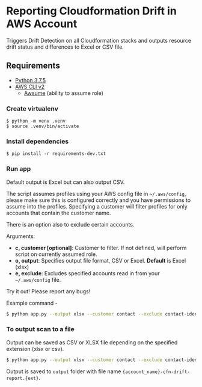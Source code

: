 # Reporting Cloudformation Drift in AWS Account

Triggers Drift Detection on all Cloudformation stacks and outputs resource drift status and differences to Excel or CSV file.


## Requirements 
- [Python 3.7.5](https://docs.python-guide.org/starting/install3/osx/)
- [AWS CLI v2](https://docs.aws.amazon.com/cli/latest/userguide/install-cliv2.html)
  - [Awsume](https://awsu.me/general/quickstart.html) (ability to assume role)


### Create virtualenv
    $ python -m venv .venv
    $ source .venv/bin/activate


### Install dependencies

    $ pip install -r requirements-dev.txt


### Run app
Default output is Excel but can also output CSV.

The script assumes profiles using your AWS config file in `~/.aws/config`, please make sure this is configured correctly and you have permissions to assume into the profiles. Specifying a customer will filter profiles for only accounts that contain the customer name.

There is an option also to exclude certain accounts.

Arguments:

  * **c, customer [optional]**: Customer to filter. If not defined, will perform script on currently assumed role.
  * **o, output**: Specifies output file format, CSV or Excel. **Default** is Excel (xlsx)
  * **e, exclude**: Excludes specified accounts read in from your `~/.aws/config` file.

Try it out! Please report any bugs! 

Example command - 

```bash
$ python app.py --output xlsx --customer contact --exclude contact-identity
```

### To output scan to a file
Output can be saved as CSV or XLSX file depending on the specified extension (xlsx or csv).

```bash
$ python app.py --output xlsx --customer contact --exclude contact-identity
```

Output is saved to `output` folder with file name `{account_name}-cfn-drift-report.{ext}`.